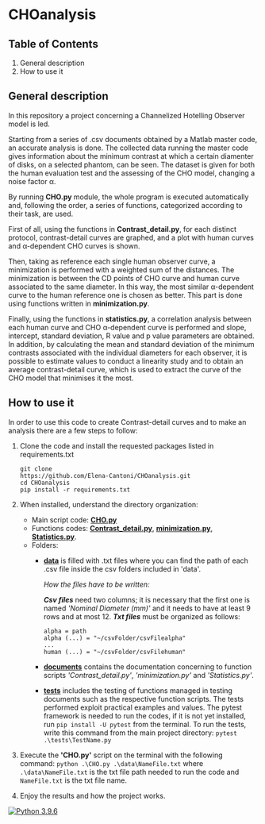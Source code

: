 
# CHOanalysis

## Table of Contents
1. General description
2. How to use it

## General description
In this repository a project concerning a Channelized Hotelling Observer model is led.

Starting from a series of .csv documents obtained by a Matlab master code, an accurate analysis is done.
The collected data running the master code gives information about the minimum contrast at which a certain diamenter of disks, on a selected phantom, can be seen. The dataset is given for both the human evaluation test and the assessing of the CHO model, changing a noise factor &alpha;.

By running **CHO.py** module, the whole program is executed automatically and, following the order, a series of functions, categorized according to their task, are used.

First of all, using the functions in **Contrast_detail.py**, for each distinct protocol, contrast-detail curves are graphed, and a plot with human curves and &alpha;-dependent CHO curves is shown.

Then,  taking as reference each single human observer curve, a minimization is performed with a weighted sum of the distances. The minimization is between the CD points of CHO curve and human curve associated to the same diameter.
In this way, the most similar &alpha;-dependent curve to the human reference one is chosen as better. This part is done using functions written in **minimization.py**.

Finally, using the functions in **statistics.py**, a correlation analysis between each human curve and CHO &alpha;-dependent curve is performed and slope, intercept, standard deviation, R value and p value  parameters are obtained.
In addition, by calculating the mean and standard deviation of the minimum contrasts associated with the individual diameters for each observer, it is possible to estimate values to conduct a linearity study and  to obtain an average contrast-detail curve, which is used to extract the curve of the CHO model that minimises it the most. 

## How to use it
In order to use this code to create Contrast-detail curves and to make an analysis there are a few steps to follow:

 1. Clone the code and install the requested packages listed in requirements.txt
	 ```
	git clone 
	https://github.com/Elena-Cantoni/CHOanalysis.git
	cd CHOanalysis
	pip install -r requirements.txt
	```
	
 2. When installed, understand the directory organization:
 
	 - Main script code: [**CHO.py**](https://github.com/Elena-Cantoni/CHOanalysis/blob/main/CHO.py)
	 - Functions codes: [**Contrast_detail.py**](https://github.com/Elena-Cantoni/CHOanalysis/blob/main/Contrast_detail.py), [**minimization.py**](https://github.com/Elena-Cantoni/CHOanalysis/blob/main/minimization.py), [**Statistics.py**](https://github.com/Elena-Cantoni/CHOanalysis/blob/main/Statistics.py).
	 - Folders: 
		- [**data**](https://github.com/Elena-Cantoni/CHOanalysis/tree/main/data) is filled with .txt files where you can find the path of each .csv file inside the csv folders included in 'data'. 
		
			*How the files have to be written:*

			***Csv files*** need two columns; it is necessary that the first one is named *'Nominal Diameter (mm)'* and it needs to have at least 9 rows and at most 12. 
			***Txt files*** must be organized as follows:
			```
			alpha = path
			alpha (...) = "~/csvFolder/csvFilealpha"
			...
			human (...) = "~/csvFolder/csvFilehuman"
			```
		- [**documents**](https://github.com/Elena-Cantoni/CHOanalysis/tree/main/documents) contains the documentation concerning to function scripts  *'Contrast_detail.py'*, *'minimization.py'* and  *'Statistics.py'*.
		- [**tests**](https://github.com/Elena-Cantoni/CHOanalysis/tree/main/tests)  includes the testing of functions managed in testing documents such as the respective function scripts. The tests performed exploit practical examples and values.
The pytest framework is needed to run the codes, if it is not yet installed, run ``pip install -U pytest`` from the terminal.
To run the tests, write this command from the main project directory: ``pytest .\tests\TestName.py`` 
	
 3. Execute the **'CHO.py'** script on the terminal with the following command:
 ```python .\CHO.py .\data\NameFile.txt```
 where `.\data\NameFile.txt` is the txt file path needed to run the code and `NameFile.txt` is the txt file name.

	 

	 
4. Enjoy the results and how the project works.

[![Python 3.9.6](https://img.shields.io/badge/python-3.9.6-blue.svg)](https://www.python.org/downloads/release/python-396/)	 

	